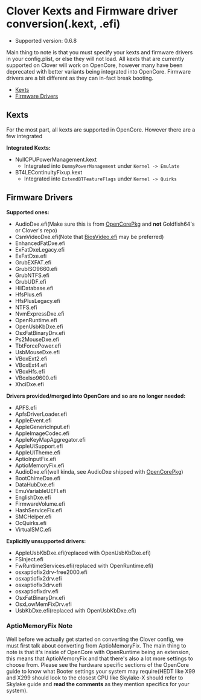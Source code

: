 # Clover Kexts and Firmware driver conversion(.kext, .efi)

* Supported version: 0.6.8

Main thing to note is that you must specify your kexts and firmware drivers in your config.plist, or else they will not load. All kexts that are currently supported on Clover will work on OpenCore, however many have been deprecated with better variants being integrated into OpenCore. Firmware drivers are a bit different as they can in-fact break booting.

* [Kexts](#kexts)
* [Firmware Drivers](#firmware-drivers)

## Kexts

For the most part, all kexts are supported in OpenCore. However there are a few integrated

**Integrated Kexts:**

* NullCPUPowerManagement.kext
  * Integrated into `DummyPowerManagement` under `Kernel -> Emulate`
* BT4LEContinuityFixup.kext
  * Integrated into `ExtendBTFeatureFlags` under `Kernel -> Quirks`

## Firmware Drivers

**Supported ones:**

* AudioDxe.efi(Make sure this is from [OpenCorePkg](https://github.com/acidanthera/OpenCorePkg) and **not** Goldfish64's or Clover's repo)
* CsmVideoDxe.efi(Note that [BiosVideo.efi](https://github.com/acidanthera/DuetPkg) may be preferred)
* EnhancedFatDxe.efi
* ExFatDxeLegacy.efi
* ExFatDxe.efi
* GrubEXFAT.efi
* GrubISO9660.efi
* GrubNTFS.efi
* GrubUDF.efi
* HiiDatabase.efi
* HfsPlus.efi
* HfsPlusLegacy.efi
* NTFS.efi
* NvmExpressDxe.efi
* OpenRuntime.efi
* OpenUsbKbDxe.efi
* OsxFatBinaryDrv.efi
* Ps2MouseDxe.efi
* TbtForcePower.efi
* UsbMouseDxe.efi
* VBoxExt2.efi
* VBoxExt4.efi
* VBoxHfs.efi
* VBoxIso9600.efi
* XhciDxe.efi

**Drivers provided/merged into OpenCore and so are no longer needed:**

* APFS.efi
* ApfsDriverLoader.efi
* AppleEvent.efi
* AppleGenericInput.efi
* AppleImageCodec.efi
* AppleKeyMapAggregator.efi
* AppleUiSupport.efi
* AppleUITheme.efi
* AptioInputFix.efi
* AptioMemoryFix.efi
* AudioDxe.efi(well kinda, see AudioDxe shipped with [OpenCorePkg](https://github.com/acidanthera/OpenCorePkg))
* BootChimeDxe.efi
* DataHubDxe.efi
* EmuVariableUEFI.efi
* EnglishDxe.efi
* FirmwareVolume.efi
* HashServiceFix.efi
* SMCHelper.efi
* OcQuirks.efi
* VirtualSMC.efi

**Explicitly unsupported drivers:**

* AppleUsbKbDxe.efi(replaced with OpenUsbKbDxe.efi)
* FSInject.efi
* FwRuntimeServices.efi(replaced with OpenRuntime.efi)
* osxaptiofix2drv-free2000.efi
* osxaptiofix2drv.efi
* osxaptiofix3drv.efi
* osxaptiofixdrv.efi
* OsxFatBinaryDrv.efi
* OsxLowMemFixDrv.efi
* UsbKbDxe.efi(replaced with OpenUsbKbDxe.efi)

### AptioMemoryFix Note

Well before we actually get started on converting the Clover config, we must first talk about converting from AptioMemoryFix. The main thing to note is that it's inside of OpenCore with OpenRuntime being an extension, this means that AptioMemoryFix and that there's also a lot more settings to choose from. Please see the hardware specific sections of the OpenCore guide to know what Booter settings your system may require(HEDT like X99 and X299 should look to the closest CPU like Skylake-X should refer to Skylake guide and **read the comments** as they mention specifics for your system).
